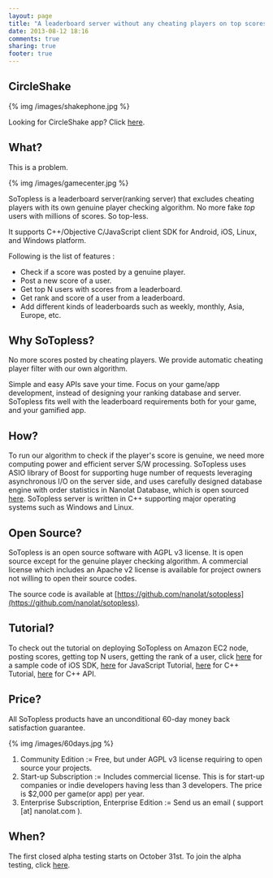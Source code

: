 ```yaml
---
layout: page
title: "A leaderboard server without any cheating players on top scores."
date: 2013-08-12 18:16
comments: true
sharing: true
footer: true
---
```


CircleShake
-----------

{% img /images/shakephone.jpg %}

Looking for CircleShake app? Click [here](http://CircleShake.me).

What?
-----
This is a problem.

{% img /images/gamecenter.jpg %}

SoTopless is a leaderboard server(ranking server) that excludes cheating players with its own genuine player checking algorithm. No more fake *top* users with millions of scores. So top-less. 

It supports C++/Objective C/JavaScript client SDK for Android, iOS, Linux, and Windows platform. 

Following is the list of features :

*   Check if a score was posted by a genuine player.
*   Post a new score of a user.
*   Get top N users with scores from a leaderboard.  
*   Get rank and score of a user from a leaderboard. 
*   Add different kinds of leaderboards such as weekly, monthly, Asia, Europe, etc. 

Why SoTopless?
--------------
No more scores posted by cheating players. We provide automatic cheating player filter with our own algorithm.

Simple and easy APIs save your time. Focus on your game/app development, instead of designing your ranking database and server.  
SoTopless fits well with the leaderboard requirements both for your game, and your gamified app.

How?
----
To run our algorithm to check if the player's score is genuine, we need more computing power and efficient server S/W processing. SoTopless uses ASIO library of Boost for supporting huge number of requests leveraging asynchronous I/O on the server side, and uses carefully designed database engine with order statistics in Nanolat Database, which is open sourced [here](https://github.com/Nanolat/nldb). SoTopless server is written in C++ supporting major operating systems such as Windows and Linux.

Open Source?
------------
SoTopless is an open source software with AGPL v3 license. It is open source except for the genuine player checking algorithm. A commercial license which includes an Apache v2 license is available for project owners not willing to open their source codes.

The source code is available at [https://github.com/nanolat/sotopless](https://github.com/nanolat/sotopless).

Tutorial?
---------
To check out the tutorial on deploying SoTopless on Amazon EC2 node, posting scores, getting top N users, getting the rank of a user, click [here](tutorials/ios.html) for a sample code of iOS SDK, [here](tutorials/javascript.html) for JavaScript Tutorial, [here](tutorials/cpp.html) for C++ Tutorial, [here](tutorials/cpp-api.html) for C++ API.

Price?
------

All SoTopless products have an unconditional 60-day money back satisfaction guarantee.

{% img /images/60days.jpg %}

1. Community Edition
:= Free, but under AGPL v3 license requiring to open source your projects. 
2. Start-up Subscription
:= Includes commercial license. This is for start-up companies or indie developers having less than 3 developers. The price is $2,000 per game(or app) per year.
3. Enterprise Subscription, Enterprise Edition
:= Send us an email ( support [at] nanolat.com ).

When?
-----
The first closed alpha testing starts on October 31st. To join the alpha testing, click [here](join-alpha-test).
